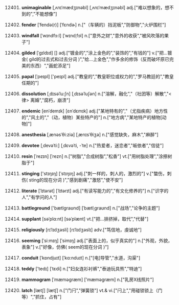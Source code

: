 12401. **unimaginable**
[ˌʌnɪˈmædʒɪnəbl]  [ˌʌnɪˈmædʒɪnəbl]
adj.["难以想象的，想不到的","不能想像"]  

12402. **fender**
[ˈfendə(r)]  [ˈfɛndɚ]
n.["（车辆的）挡泥板","防御物","火炉围栏"]  

12403. **windfall**
[ˈwɪndfɔ:l]  [ˈwɪndˌfɔl]
n.["意外之财","意外的收获","被风吹落的果子"]  

12404. **gilded**
[ˈgɪldɪd]  []
adj.["镀金的","涂上金色的","装饰的","有钱的"]  v.["把…镀金( gild的过去式和过去分词 )","给…上金色","作多余的修饰（反而破坏原已完美的东西）","画蛇添足"]  

12405. **papal**
[ˈpeɪpl]  ['peɪpl]
adj.["教皇的","教皇职位或权力的","罗马教廷的","教皇任期的"]  

12406. **dissolution**
[ˌdɪsəˈlu:ʃn]  [ˌdɪsəˈluʃən]
n.["溶解，融化","（社团等）解散","<律> 离婚","腐朽，崩溃"]  

12407. **endemic**
[enˈdemɪk]  [ɛnˈdɛmɪk]
adj.["某地特有的","（尤指疾病）地方性的","风土的","（动，植物）某些特产的"]  n.["地方病","某地特产的植物[动物]"]  

12408. **anesthesia**
[ˌænəsˈθi:ziə]  [ˌænɪsˈθiʒə]
n.["感觉缺失，麻木","麻醉"]  

12409. **devotee**
[ˌdevəˈti:]  [ˌdɛvəˈti, -ˈte]
n.["热爱者，迷恋者","皈依者","信徒"]  

12410. **resin**
[ˈrezɪn]  [ˈrezn]
n.["树脂","合成树脂","松香"]  vt.["用树脂处理","涂擦树脂于"]  

12411. **stinging**
['stɪŋɪŋ]  [ˈstɪŋɪŋ]
adj.["刺一样的，刺人的，激烈的"]  v.["螫伤，刺伤( sting的现在分词 )","感到剧痛","激怒","使不安"]  

12412. **literate**
[ˈlɪtərət]  [ˈlɪtərɪt]
adj.["有读写能力的","有文化修养的"]  n.["识字的人","有学问的人"]  

12413. **battleground**
['bætlɡraʊnd]  [ˈbætlˌɡraʊnd]
n.["战场","论争的主题"]  

12414. **supplant**
[səˈplɑ:nt]  [səˈplænt]
vt.["把…排挤掉，取代","代替"]  

12415. **religiously**
[rɪˈlɪdʒəsli]  [rɪˈlɪdʒəslɪ]
adv.["笃信地，虔诚地"]  

12416. **seeming**
[ˈsi:mɪŋ]  [ˈsimɪŋ]
adj.["表面上的，似乎真实的"]  n.["外观，外貌，表象"]  v.["好像，仿佛( seem的现在分词 )"]  

12417. **conduit**
[ˈkɒndjuɪt]  [ˈkɑ:nduɪt]
n.["[电]导管","水道，沟渠"]  

12418. **teddy**
['tedɪ]  [ˈtɛdi]
n.["妇女连衫衬裤","泰迪玩具熊","特迪"]  

12419. **mammogram**
[ˈmæməgræm]  ['mæməɡræm]
n.["乳房X线照片"]  

12420. **latch**
[lætʃ]  [lætʃ]
n.["门闩","弹簧锁"]  vt.& vi.["闩上","用碰锁锁上（门等）","抓住，占有"]  

